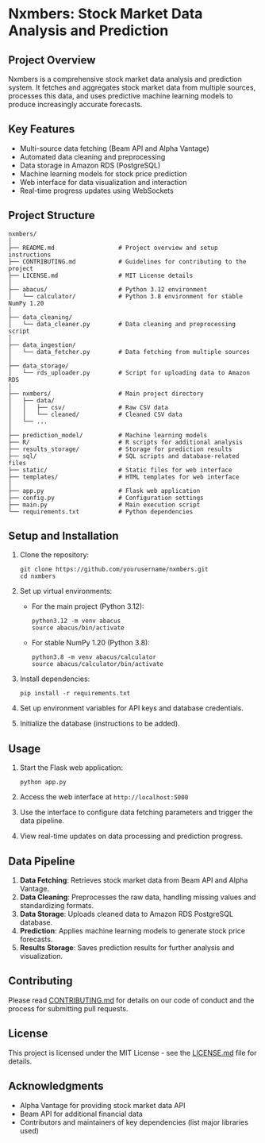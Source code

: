 # Nxmbers: Stock Market Data Analysis and Prediction

## Project Overview

Nxmbers is a comprehensive stock market data analysis and prediction system. It fetches and aggregates stock market data from multiple sources, processes this data, and uses predictive machine learning models to produce increasingly accurate forecasts.

## Key Features

- Multi-source data fetching (Beam API and Alpha Vantage)
- Automated data cleaning and preprocessing
- Data storage in Amazon RDS (PostgreSQL)
- Machine learning models for stock price prediction
- Web interface for data visualization and interaction
- Real-time progress updates using WebSockets

## Project Structure

```
nxmbers/
│
├── README.md                  # Project overview and setup instructions
├── CONTRIBUTING.md            # Guidelines for contributing to the project
├── LICENSE.md                 # MIT License details
│
├── abacus/                    # Python 3.12 environment
│   └── calculator/            # Python 3.8 environment for stable NumPy 1.20
│
├── data_cleaning/
│   └── data_cleaner.py        # Data cleaning and preprocessing script
│
├── data_ingestion/
│   └── data_fetcher.py        # Data fetching from multiple sources
│
├── data_storage/
│   └── rds_uploader.py        # Script for uploading data to Amazon RDS
│
├── nxmbers/                   # Main project directory
│   ├── data/
│   │   ├── csv/               # Raw CSV data
│   │   └── cleaned/           # Cleaned CSV data
│   └── ...
│
├── prediction_model/          # Machine learning models
├── R/                         # R scripts for additional analysis
├── results_storage/           # Storage for prediction results
├── sql/                       # SQL scripts and database-related files
├── static/                    # Static files for web interface
├── templates/                 # HTML templates for web interface
│
├── app.py                     # Flask web application
├── config.py                  # Configuration settings
├── main.py                    # Main execution script
└── requirements.txt           # Python dependencies
```

## Setup and Installation

1. Clone the repository:
   ```
   git clone https://github.com/yourusername/nxmbers.git
   cd nxmbers
   ```

2. Set up virtual environments:
   - For the main project (Python 3.12):
     ```
     python3.12 -m venv abacus
     source abacus/bin/activate
     ```
   - For stable NumPy 1.20 (Python 3.8):
     ```
     python3.8 -m venv abacus/calculator
     source abacus/calculator/bin/activate
     ```

3. Install dependencies:
   ```
   pip install -r requirements.txt
   ```

4. Set up environment variables for API keys and database credentials.

5. Initialize the database (instructions to be added).

## Usage

1. Start the Flask web application:
   ```
   python app.py
   ```

2. Access the web interface at `http://localhost:5000`

3. Use the interface to configure data fetching parameters and trigger the data pipeline.

4. View real-time updates on data processing and prediction progress.

## Data Pipeline

1. **Data Fetching**: Retrieves stock market data from Beam API and Alpha Vantage.
2. **Data Cleaning**: Preprocesses the raw data, handling missing values and standardizing formats.
3. **Data Storage**: Uploads cleaned data to Amazon RDS PostgreSQL database.
4. **Prediction**: Applies machine learning models to generate stock price forecasts.
5. **Results Storage**: Saves prediction results for further analysis and visualization.

## Contributing

Please read [CONTRIBUTING.md](CONTRIBUTING.md) for details on our code of conduct and the process for submitting pull requests.

## License

This project is licensed under the MIT License - see the [LICENSE.md](LICENSE.md) file for details.

## Acknowledgments

- Alpha Vantage for providing stock market data API
- Beam API for additional financial data
- Contributors and maintainers of key dependencies (list major libraries used)
